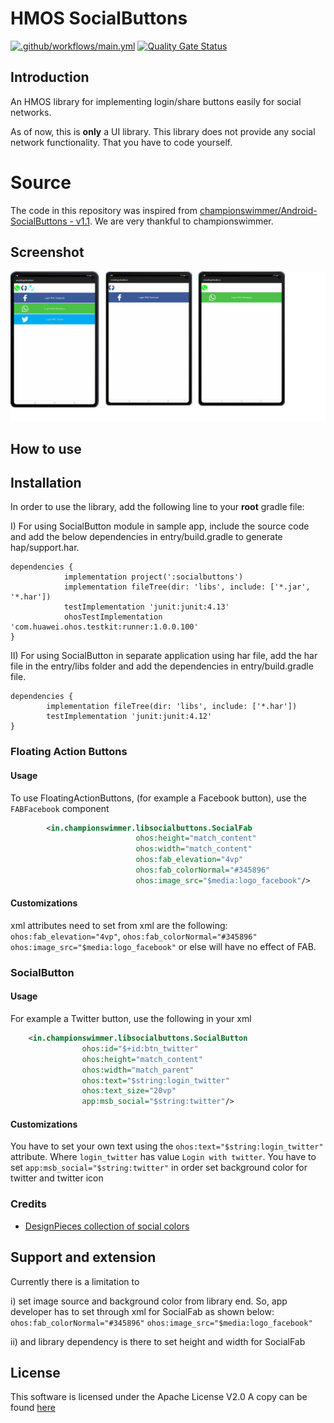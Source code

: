 HMOS SocialButtons
=================
[![.github/workflows/main.yml](https://github.com/applibgroup/HMOS-SocialButtons/actions/workflows/main.yml/badge.svg)](https://github.com/applibgroup/HMOS-SocialButtons/actions/workflows/main.yml)
[![Quality Gate Status](https://sonarcloud.io/api/project_badges/measure?project=applibgroup_HMOS-SocialButtons&metric=alert_status)](https://sonarcloud.io/dashboard?id=applibgroup_HMOS-SocialButtons)

Introduction
------------
An HMOS library for implementing login/share buttons easily for social networks.

As of now, this is **only** a UI library. This library does not provide any social network
functionality. That you have to code yourself.

# Source

The code in this repository was inspired from [championswimmer/Android-SocialButtons - v1.1](https://github.com/championswimmer/Android-SocialButtons). We are very thankful to championswimmer.

Screenshot
----------
![screenshot](screenshot/screen.png)

## How to use

## Installation
In order to use the library, add the following line to your **root** gradle file:

I) For using SocialButton module in sample app, include the source code and add the below dependencies in entry/build.gradle to generate hap/support.har.
```
dependencies {
            implementation project(':socialbuttons')
            implementation fileTree(dir: 'libs', include: ['*.jar', '*.har'])
            testImplementation 'junit:junit:4.13'
            ohosTestImplementation 'com.huawei.ohos.testkit:runner:1.0.0.100'
}
```
II) For using SocialButton in separate application using har file, add the har file in the entry/libs folder and add the dependencies in entry/build.gradle file.
```
dependencies {
        implementation fileTree(dir: 'libs', include: ['*.har'])
        testImplementation 'junit:junit:4.12'
}
```
### Floating Action Buttons
#### Usage
To use FloatingActionButtons, (for example a Facebook button), use the `FABFacebook` component

```xml
        <in.championswimmer.libsocialbuttons.SocialFab
                            ohos:height="match_content"
                            ohos:width="match_content"
                            ohos:fab_elevation="4vp"
                            ohos:fab_colorNormal="#345896"
                            ohos:image_src="$media:logo_facebook"/>

```

#### Customizations
xml attributes need to set from xml are the following:
`ohos:fab_elevation="4vp"`,
`ohos:fab_colorNormal="#345896"`
`ohos:image_src="$media:logo_facebook"`
 or else will have no effect of FAB. 

### SocialButton
#### Usage
For example a Twitter button, use the following in your xml   
```xml
    <in.championswimmer.libsocialbuttons.SocialButton
                ohos:id="$+id:btn_twitter"
                ohos:height="match_content"
                ohos:width="match_parent"
                ohos:text="$string:login_twitter"
                ohos:text_size="20vp"
                app:msb_social="$string:twitter"/>
```

#### Customizations
You have to set your own text using the `ohos:text="$string:login_twitter"` attribute. Where `login_twitter` has value `Login with twitter`.
You have to set `app:msb_social="$string:twitter"` in order set background color for twitter and twitter icon 


### Credits 
* [DesignPieces collection of social colors](http://designpieces.com/2012/12/social-media-colours-hex-and-rgb/)

Support and extension
---------------------

Currently there is a limitation to

i) set image source and background color from library end. So, app developer has to set through xml for SocialFab as shown below:
`ohos:fab_colorNormal="#345896"`
`ohos:image_src="$media:logo_facebook"`

ii) and library dependency is there to set height and width for SocialFab


## License 
This software is licensed under the Apache License V2.0
A copy can be found [here](./LICENSE.md)
